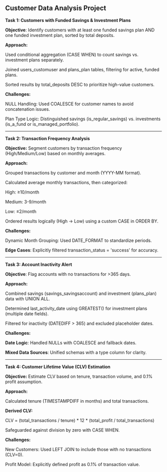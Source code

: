 **Customer Data Analysis Project**
---
**Task 1: Customers with Funded Savings & Investment Plans**

**Objective**: Identify customers with at least one funded savings plan AND one funded investment plan, sorted by total deposits.

**Approach:**

Used conditional aggregation (CASE WHEN) to count savings vs. investment plans separately.

Joined users_customuser and plans_plan tables, filtering for active, funded plans.

Sorted results by total_deposits DESC to prioritize high-value customers.

**Challenges:**

NULL Handling: Used COALESCE for customer names to avoid concatenation issues.

Plan Type Logic: Distinguished savings (is_regular_savings) vs. investments (is_a_fund or is_managed_portfolio).

---
**Task 2: Transaction Frequency Analysis**

**Objective:** Segment customers by transaction frequency (High/Medium/Low) based on monthly averages.

**Approach:**

Grouped transactions by customer and month (YYYY-MM format).

Calculated average monthly transactions, then categorized:

High: ≥10/month

Medium: 3-9/month

Low: ≤2/month

Ordered results logically (High → Low) using a custom CASE in ORDER BY.

**Challenges:**

Dynamic Month Grouping: Used DATE_FORMAT to standardize periods.

**Edge Cases**: Explicitly filtered transaction_status = 'success' for accuracy.

---
**Task 3: Account Inactivity Alert**

**Objective**: Flag accounts with no transactions for >365 days.

**Approach:**

Combined savings (savings_savingsaccount) and investment (plans_plan) data with UNION ALL.

Determined last_activity_date using GREATEST() for investment plans (multiple date fields).

Filtered for inactivity (DATEDIFF > 365) and excluded placeholder dates.

**Challenges:**

**Date Logic**: Handled NULLs with COALESCE and fallback dates.

**Mixed Data Sources**: Unified schemas with a type column for clarity.

---
**Task 4: Customer Lifetime Value (CLV) Estimation**

**Objective:** Estimate CLV based on tenure, transaction volume, and 0.1% profit assumption.

**Approach:**

Calculated tenure (TIMESTAMPDIFF in months) and total transactions.

**Derived CLV:**

CLV = (total_transactions / tenure) * 12 * (total_profit / total_transactions)

Safeguarded against division by zero with CASE WHEN.

**Challenges:**

New Customers: Used LEFT JOIN to include those with no transactions (CLV=0).

Profit Model: Explicitly defined profit as 0.1% of transaction value.

